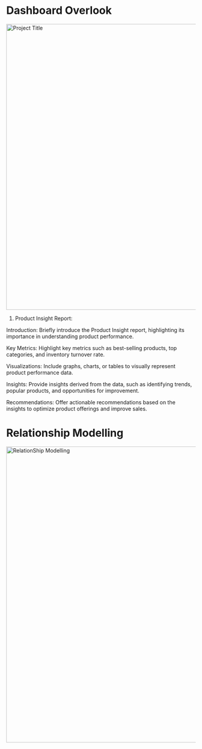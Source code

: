 # Dashboard Overlook
<img width="759" alt="Project Title" src="https://github.com/Narula901/E-Commerce-Dashboard/assets/81371310/f3d3823d-62f2-4482-be30-60397bdca685">


1. Product Insight Report:
   
Introduction: Briefly introduce the Product Insight report, highlighting its importance in understanding product performance.

Key Metrics: Highlight key metrics such as best-selling products, top categories, and inventory turnover rate.

Visualizations: Include graphs, charts, or tables to visually represent product performance data.

Insights: Provide insights derived from the data, such as identifying trends, popular products, and opportunities for improvement.

Recommendations: Offer actionable recommendations based on the insights to optimize product offerings and improve sales.

# Relationship Modelling  
<img width="786" alt="RelationShip Modelling" src="https://github.com/Narula901/E-Commerce-Dashboard/assets/81371310/25aab17d-ae22-482a-901f-a994a9dc6360">


